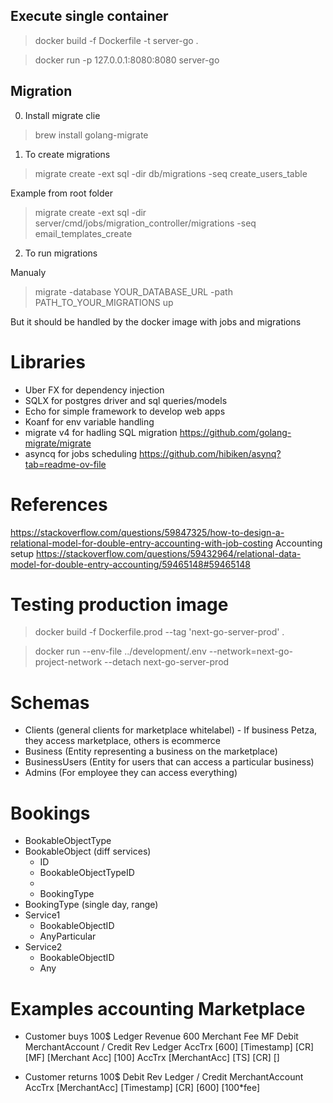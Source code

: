 ## Execute single container

> docker build -f Dockerfile -t server-go .

> docker run -p 127.0.0.1:8080:8080 server-go

## Migration

0. Install migrate clie

> brew install golang-migrate

1. To create migrations

> migrate create -ext sql -dir db/migrations -seq create_users_table

Example from root folder

> migrate create -ext sql -dir server/cmd/jobs/migration_controller/migrations -seq email_templates_create

2. To run migrations

Manualy

> migrate -database YOUR_DATABASE_URL -path PATH_TO_YOUR_MIGRATIONS up

But it should be handled by the docker image with jobs and migrations

# Libraries

- Uber FX for dependency injection
- SQLX for postgres driver and sql queries/models
- Echo for simple framework to develop web apps
- Koanf for env variable handling
- migrate v4 for hadling SQL migration https://github.com/golang-migrate/migrate
- asyncq for jobs scheduling https://github.com/hibiken/asynq?tab=readme-ov-file

# References

https://stackoverflow.com/questions/59847325/how-to-design-a-relational-model-for-double-entry-accounting-with-job-costing
Accounting setup https://stackoverflow.com/questions/59432964/relational-data-model-for-double-entry-accounting/59465148#59465148

# Testing production image

> docker build -f Dockerfile.prod --tag 'next-go-server-prod' .

> docker run --env-file ../development/.env --network=next-go-project-network --detach next-go-server-prod

# Schemas

- Clients (general clients for marketplace whitelabel) - If business Petza, they access marketplace, others is ecommerce
- Business (Entity representing a business on the marketplace)
- BusinessUsers (Entity for users that can access a particular business)
- Admins (For employee they can access everything)

# Bookings

- BookableObjectType
- BookableObject (diff services)
  - ID
  - BookableObjectTypeID
  -
  - BookingType
- BookingType (single day, range)
- Service1
  - BookableObjectID
  - AnyParticular
- Service2
  - BookableObjectID
  - Any

# Examples accounting Marketplace

- Customer buys 100$
  Ledger Revenue 600
  Merchant Fee MF
  Debit MerchantAccount / Credit Rev Ledger
  AccTrx [600] [Timestamp] [CR] [MF] [Merchant Acc] [100]
  AccTrx [MerchantAcc] [TS] [CR] []

- Customer returns 100$
  Debit Rev Ledger / Credit MerchantAccount
  AccTrx [MerchantAcc] [Timestamp] [CR] [600] [100*fee]
